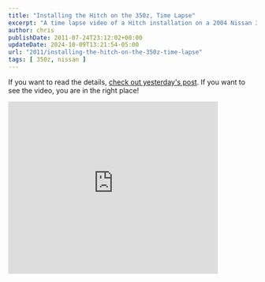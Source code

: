 ```yaml
---
title: "Installing the Hitch on the 350z, Time Lapse"
excerpt: "A time lapse video of a Hitch installation on a 2004 Nissan 350Z"
author: chris
publishDate: 2011-07-24T23:12:02+00:00
updateDate: 2024-10-09T13:21:54-05:00
url: "2011/installing-the-hitch-on-the-350z-time-lapse"
tags: [ 350z, nissan ]
---
```


If you want to read the details, [check out yesterday's post](350z-trailer-hitch-take-2). If you want to see the video, you are in the right place!


<iframe width="425" height="349" src="https://www.youtube.com/embed/ISWWwr0KpRc?rel=0" frameborder="0" allowfullscreen></iframe>

